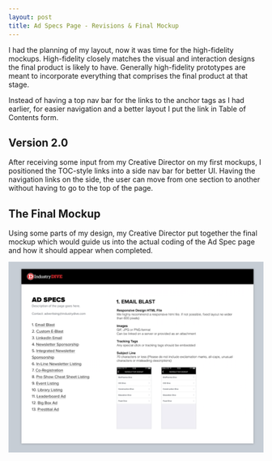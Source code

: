 ```yaml
---
layout: post
title: Ad Specs Page - Revisions & Final Mockup
---
```


[//]: # (High fidelity mockups/videos)
I had the planning of my layout, now it was time for the high-fidelity mockups. High-fidelity closely matches the visual and interaction designs the final product is likely to have. Generally high-fidelity prototypes are meant to incorporate everything that comprises the final product at that stage.

Instead of having a top nav bar for the links to the anchor tags as I had earlier, for easier navigation and a better layout I put the link in Table of Contents form.


## Version 2.0
After receiving some input from my Creative Director on my first mockups, I positioned the TOC-style links into a side nav bar for better UI. Having the navigation links on the side, the user can move from one section to another without having to go to the top of the page.


## The Final Mockup

Using some parts of my design, my Creative Director put together the final mockup which would guide us into the actual coding of the Ad Spec page and how it should appear when completed.

[//]: # (Final mockup)
![Final mockup](/images/final-mockup.png)
